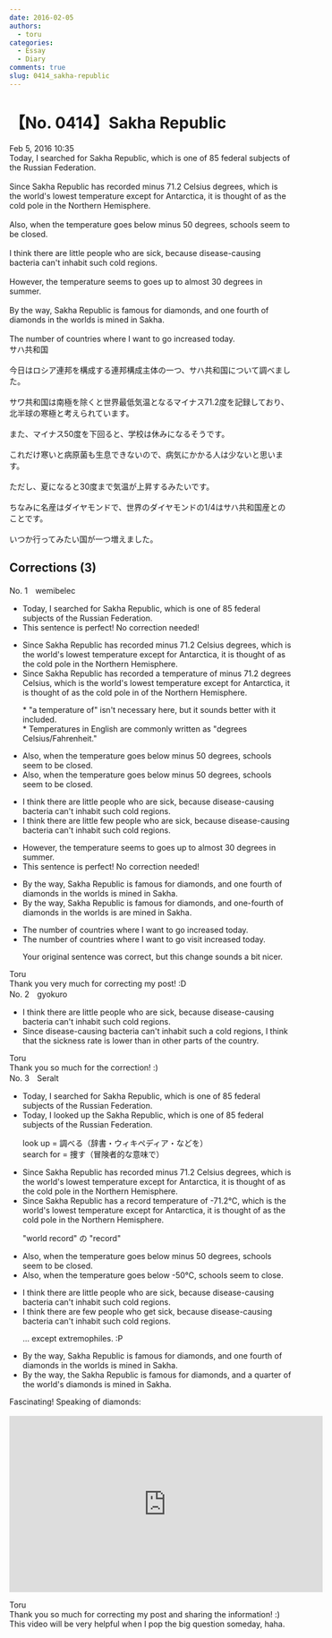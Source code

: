 ```yaml
---
date: 2016-02-05
authors:
  - toru
categories:
  - Essay
  - Diary
comments: true
slug: 0414_sakha-republic
---
```


# 【No. 0414】Sakha Republic
<div class="date">Feb 5, 2016 10:35</div>
<div id="post"><div id="body_show_ori">
Today, I searched for Sakha Republic, which is one of 85 federal subjects of the Russian Federation.<br/><br/>Since Sakha Republic has recorded minus 71.2 Celsius degrees, which is the world's lowest temperature except for Antarctica, it is thought of as the cold pole in the Northern Hemisphere.<br/><br/>Also, when the temperature goes below minus 50 degrees, schools seem to be closed.<br/><br/>I think there are little people who are sick, because disease-causing bacteria can't inhabit such cold regions.<br/><br/>However, the temperature seems to goes up to almost 30 degrees in summer.<br/><br/>By the way, Sakha Republic is famous for diamonds, and one fourth of diamonds in the worlds is mined in Sakha.<br/><br/>The number of countries where I want to go increased today.
</div></div>

<!-- more -->

<div id="post_ja"><div id="body_show_mo">
サハ共和国<br/><br/>今日はロシア連邦を構成する連邦構成主体の一つ、サハ共和国について調べました。<br/><br/>サワ共和国は南極を除くと世界最低気温となるマイナス71.2度を記録しており、北半球の寒極と考えられています。<br/><br/>また、マイナス50度を下回ると、学校は休みになるそうです。<br/><br/>これだけ寒いと病原菌も生息できないので、病気にかかる人は少ないと思います。<br/><br/>ただし、夏になると30度まで気温が上昇するみたいです。<br/><br/>ちなみに名産はダイヤモンドで、世界のダイヤモンドの1/4はサハ共和国産とのことです。<br/><br/>いつか行ってみたい国が一つ増えました。
</div></div>

## Corrections (3)
<div id="block"><div class="first_name"> No. 1　<span class="just_name">wemibelec</span></div><div id="block2">
<ul class="correction_field">
<li class="incorrect">Today, I searched for Sakha Republic, which is one of 85 federal subjects of the Russian Federation.</li>
<li class="corrected perfect">This sentence is perfect! No correction needed!</li>
</ul>
<ul class="correction_field">
<li class="incorrect">Since Sakha Republic has recorded minus 71.2 Celsius degrees, which is the world's lowest temperature except for Antarctica, it is thought of as the cold pole in the Northern Hemisphere.</li>
<li class="corrected correct">
Since Sakha Republic has recorded <span class="f_red">a temperature of </span>minus 71.2 <span class="f_red">degrees Celsius</span>, which is the world's lowest temperature except for Antarctica, it is thought of as the cold pole <span class="sline">in</span> <span class="f_red">of </span>the Northern Hemisphere.
<p class="correction_comment">* "a temperature of" isn't necessary here, but it sounds better with it included.<br/>* Temperatures in English are commonly written as "degrees Celsius/Fahrenheit."</p>
</li>
</ul>
<ul class="correction_field">
<li class="incorrect">Also, when the temperature goes below minus 50 degrees, schools seem to be closed.</li>
<li class="corrected correct">
Also, when the temperature goes below minus 50 degrees, schools seem to <span class="sline">be</span> closed.
</li>
</ul>
<ul class="correction_field">
<li class="incorrect">I think there are little people who are sick, because disease-causing bacteria can't inhabit such cold regions.</li>
<li class="corrected correct">
I think there are <span class="sline">little</span> <span class="f_red">few </span>people who are sick, because disease-causing bacteria can't inhabit such cold regions.
</li>
</ul>
<ul class="correction_field">
<li class="incorrect">However, the temperature seems to goes up to almost 30 degrees in summer.</li>
<li class="corrected perfect">This sentence is perfect! No correction needed!</li>
</ul>
<ul class="correction_field">
<li class="incorrect">By the way, Sakha Republic is famous for diamonds, and one fourth of diamonds in the worlds is mined in Sakha.</li>
<li class="corrected correct">
By the way, Sakha Republic is famous for diamonds, and one<span class="f_red">-</span>fourth of diamonds in the world<span class="sline">s</span> <span class="sline">is</span> <span class="f_red">are </span>mined in Sakha.
</li>
</ul>
<ul class="correction_field">
<li class="incorrect">The number of countries where I want to go increased today.</li>
<li class="corrected correct">
The number of countries <span class="sline">where</span> I want to <span class="sline">go</span> <span class="f_red">visit </span>increased today.
<p class="correction_comment">Your original sentence was correct, but this change sounds a bit nicer.</p>
</li>
</ul>
</div><div class="name"><span class="just_name">Toru</span><br>
Thank you very much for correcting my post! :D
</div>
</div>
<div id="block"><div class="first_name"> No. 2　<span class="just_name">gyokuro</span></div><div id="block2">
<ul class="correction_field">
<li class="incorrect">I think there are little people who are sick, because disease-causing bacteria can't inhabit such cold regions.</li>
<li class="corrected correct">
Since disease-causing bacteria can't inhabit such <span class="f_blue">a</span> cold region<span class="sline">s</span>, I think that the sickness rate is lower than in other parts of the country.
</li>
</ul>
</div><div class="name"><span class="just_name">Toru</span><br>
Thank you so much for the correction! :)
</div>
</div>
<div id="block"><div class="first_name"> No. 3　<span class="just_name">Seralt</span></div><div id="block2">
<ul class="correction_field">
<li class="incorrect">Today, I searched for Sakha Republic, which is one of 85 federal subjects of the Russian Federation.</li>
<li class="corrected correct">
Today, I <span class="f_red">looked up the </span>Sakha Republic, which is one of 85 federal subjects of the Russian Federation.
<p class="correction_comment">look up = 調べる（辞書・ウィキペディア・などを）<br/>search for = 捜す（冒険者的な意味で）</p>
</li>
</ul>
<ul class="correction_field">
<li class="incorrect">Since Sakha Republic has recorded minus 71.2 Celsius degrees, which is the world's lowest temperature except for Antarctica, it is thought of as the cold pole in the Northern Hemisphere.</li>
<li class="corrected correct">
Since Sakha Republic has <span class="f_red">a record temperature of</span> <span class="f_blue">-71.2℃</span>, which is the world's lowest temperature except for Antarctica, it is thought of as the cold pole in the Northern Hemisphere.
<p class="correction_comment">"world record" の "record"</p>
</li>
</ul>
<ul class="correction_field">
<li class="incorrect">Also, when the temperature goes below minus 50 degrees, schools seem to be closed.</li>
<li class="corrected correct">
Also, when the temperature goes below <span class="f_blue">-50℃</span>, schools seem <span class="f_red">to close</span>.
</li>
</ul>
<ul class="correction_field">
<li class="incorrect">I think there are little people who are sick, because disease-causing bacteria can't inhabit such cold regions.</li>
<li class="corrected correct">
I think there are <span class="f_red">few</span> people who <span class="f_blue">get </span>sick, because disease-causing bacteria can't inhabit such cold regions.
<p class="correction_comment">... except extremophiles. :P</p>
</li>
</ul>
<ul class="correction_field">
<li class="incorrect">By the way, Sakha Republic is famous for diamonds, and one fourth of diamonds in the worlds is mined in Sakha.</li>
<li class="corrected correct">
By the way, <span class="f_red">the </span>Sakha Republic is famous for diamonds, and <span class="f_red">a quarter </span>of <span class="f_blue">the world's diamonds</span> is mined in Sakha.
</li>
</ul>
<p class="comment_small">
 Fascinating! Speaking of diamonds:
 <br/>
 <br/>
 <object height="315" width="560">
  <param name="movie" value="https://www.youtube.com/v/N5kWu1ifBGU"/>
  <embed height="315" src="https://www.youtube.com/v/N5kWu1ifBGU" type="application/x-shockwave-flash" width="560"/>
 </object>
</p>

</div><div class="name"><span class="just_name">Toru</span><br>
Thank you so much for correcting my post and sharing the information! :)<br/>This video will be very helpful when I pop the big question someday, haha.
</div>
</div>
